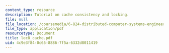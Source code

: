 ```yaml
---
content_type: resource
description: Tutorial on cache consistency and locking.
file: null
file_location: /coursemedia/6-824-distributed-computer-systems-engineering-spring-2006/4c9e3f840c6588867f5a6332d8011419_lec8_cache.pdf
file_type: application/pdf
resourcetype: Document
title: lec8_cache.pdf
uid: 4c9e3f84-0c65-8886-7f5a-6332d8011419
---
```

